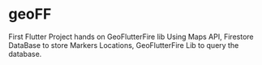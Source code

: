 # geoFF
First Flutter Project hands on GeoFlutterFire lib
Using Maps API, Firestore DataBase to store Markers Locations, GeoFlutterFire Lib to query the database. 

[Demo]: ./demo.gif
